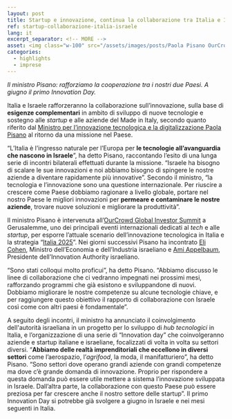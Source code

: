 ```yaml
---
layout: post
title: Startup e innovazione, continua la collaborazione tra Italia e Israele
ref: startup-collaborazione-italia-israele
lang: it
excerpt_separator: <!-- MORE -->
asset: <img class="w-100" src="/assets/images/posts/Paola Pisano OurCrowd Israele.jpg" alt="Paola Pisano OurCrowd Israele"/>
categories:
  - highlights
  - imprese
---
```


_Il ministro Pisano: rafforziamo la cooperazione tra i nostri due Paesi. A giugno il primo Innovation Day._

<!-- MORE -->

Italia e Israele rafforzeranno la collaborazione sull’innovazione, sulla base di **esigenze complementari** in ambito di sviluppo di nuove tecnologie e sostegno alle _startup_ e alle aziende del Made in Italy, secondo quanto riferito dal [Ministro per l’innovazione tecnologica e la digitalizzazione Paola Pisano](https://innovazione.gov.it/it/chi-siamo/ministro/) al ritorno da una missione nel Paese.

“L’Italia è l’ingresso naturale per l’Europa per **le tecnologie all’avanguardia che nascono in Israele**”, ha detto Pisano, raccontando l’esito di una lunga serie di incontri bilaterali effettuati durante la missione. “Israele ha bisogno di scalare le sue innovazioni e noi abbiamo bisogno di spingere le nostre aziende a diventare rapidamente più innovative”. Secondo il ministro, “la tecnologia e l’innovazione sono una questione internazionale. Per riuscire a crescere come Paese dobbiamo ragionare a livello globale, portare nel nostro Paese le migliori innovazioni per **permeare e contaminare le nostre aziende**, trovare nuove soluzioni  e migliorare la produttività”.

Il ministro Pisano è intervenuta all’[OurCrowd Global Investor Summit](https://summit.ourcrowd.com/about-summit/) a Gerusalemme, uno dei principali eventi internazionali dedicati al _tech_ e alle _startup_, per esporre l’attuale scenario dell’innovazione tecnologica in Italia e la strategia “[Italia 2025](https://innovazione.gov.it/it/cosa-facciamo/italia-2025/)”. Nei giorni successivi Pisano ha incontrato [Eli Cohen](https://www.gov.il/en/Departments/People/minister_eli_cohen), Ministro dell’Economia e dell’Industria israeliano e [Ami Appelbaum](https://innovationisrael.org.il/en/team/dr-ami-appelbaum), Presidente dell’Innovation Authority israeliano. 

“Sono stati colloqui molto proficui”, ha detto Pisano. “Abbiamo discusso le linee di collaborazione che ci vedranno impegnati nei prossimi mesi, rafforzando programmi che già esistono e sviluppandone di nuovi. Dobbiamo migliorare le nostre competenze su alcune tecnologie chiave, e per raggiungere questo obiettivo il rapporto di collaborazione con Israele così come con altri paesi è fondamentale”.

A seguito degli incontri, il ministro ha annunciato il coinvolgimento dell'autorità israeliana in un progetto per lo sviluppo di _hub tecnologici_ in Italia, e l’organizzazione di una serie di “Innovation day” che coinvolgeranno aziende e startup italiane e israeliane, focalizzati di volta in volta su settori diversi. “**Abbiamo delle realtà imprenditoriali che eccellono in diversi settori** come l’aerospazio, l’_agrifood_, la moda, il manifatturiero”, ha detto Pisano. “Sono settori dove operano grandi aziende con grandi competenze ma dove c’è grande domanda di innovazione. Proprio per rispondere a questa domanda può essere utile mettere a sistema l’innovazione sviluppata in Israele. Dall’altra parte, la collaborazione con questo Paese può essere preziosa per far crescere anche il nostro settore delle startup”. Il primo Innovation Day si potrebbe già svolgere a giugno in Israele e nei mesi seguenti in Italia.

